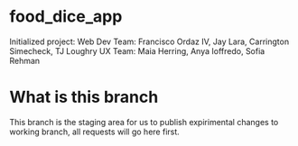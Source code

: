 # food_dice_app
Initialized project:
Web Dev Team: Francisco Ordaz IV, Jay Lara, Carrington Simecheck, TJ Loughry
UX Team: Maia Herring, Anya Ioffredo, Sofia Rehman

# What is this branch
This branch is the staging area for us to publish expirimental changes to working branch, all requests will go here first.